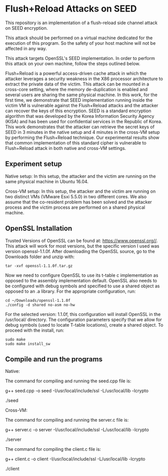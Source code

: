 # Flush+Reload Attacks on SEED

This repository is an implementation of a flush-reload side channel attack on SEED encryption. 

This attack should be performed on a virtual machine dedicated for the execution of this program. So the safety of your
host machine will not be affected in any way.

This attack targets OpenSSL's SEED implementation. In order to perform this attack on your own machine,
follow the steps outlined below.

Flush+Reload is a powerful access-driven cache attack in which the attacker leverages a security weakness in the X86 processor architecture to extract the private data of the victim. This attack can be mounted in a cross-core setting, where the memory de-duplication is enabled and several users are sharing the same physical machine. In this work, for the first time, we demonstrate that SEED implementation running inside the victim VM is vulnerable against the Flush+Reload attacks and the attacker can recover the keys of this encryption. SEED is a standard encryption algorithm that was developed by the Korea Information Security Agency (KISA) and has been used for confidential services in the Republic of Korea. This work demonstrates that the attacker can retrieve the secret keys of SEED in 3 minutes in the native setup and 4 minutes in the cross-VM setup by performing the Flush+Reload technique. Our experimental results show that common implementation of this standard cipher is vulnerable to Flush+Reload attack in both native and cross-VM settings.

## Experiment setup

Native setup: In this setup, the attacker and the victim are running on the same physical machine in Ubuntu 16.04.

Cross-VM setup: In this setup, the attacker and the victim are running on two distinct VMs (VMware Esxi 5.5.0) in two different cores. We
also assume that the co-resident problem has been solved and the attacker process and the victim process are performed on a shared physical machine.

## OpenSSL Installation

Trusted Versions of OpenSSL can be found at: https://www.openssl.org//. This attack will work for most
versions, but the specific version I used was version openssl-1.1.0f. After downloading the OpenSSL source, go to
the Downloads folder and unzip with:

    tar -xvf openssl-1.1.0f.tar.gz

Now we need to configure OpenSSL to use its t-table c implementation as opposed to the assembly implementation default.
OpenSSL also needs to be configured with debug symbols and specified to use a shared object as opposed to an .a library.
For the appropriate configuration, run:

    cd ~/Downloads/openssl-1.1.0f
    ./config -d shared no-asm no-hw
    
For the selected version: 1.1.0f, this configuration will install OpenSSL in the /usr/local/ directory. The configuration parameters specify
that we allow for debug symbols (used to locate T-table locations), create a shared object. To proceed with the install, run:

    sudo make
    sudo make install_sw

## Compile and run the programs

Native: 

The command for compiling and running the seed.cpp file is:

g++ seed.cpp -o seed -I/usr/local/include/ssl -L/usr/local/lib -lcrypto
    
./seed

Cross-VM:

The command for compiling and running the server.c file is:

g++ server.c -o server -I/usr/local/include/ssl -L/usr/local/lib -lcrypto
    
./server

The command for compiling the client.c file is:

g++ client.c -o client -I/usr/local/include/ssl -L/usr/local/lib -lcrypto

./client











